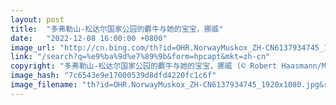 ```yaml
---
layout: post
title:  "多弗勒山-松达尔国家公园的麝牛与她的宝宝，挪威"
date:   "2022-12-08 16:00:00 +0800"
image_url: "http://cn.bing.com/th?id=OHR.NorwayMuskox_ZH-CN6137934745_1920x1080.jpg&rf=LaDigue_1920x1080.jpg&pid=hp"
link: "/search?q=%e9%ba%9d%e7%89%9b&form=hpcapt&mkt=zh-cn"
copyright: "多弗勒山-松达尔国家公园的麝牛与她的宝宝，挪威 (© Robert Haasmann/Minden Pictures)"
image_hash: "7c6543e9e17000539d8dfd4220fc1c6f"
image_filename: "th?id=OHR.NorwayMuskox_ZH-CN6137934745_1920x1080.jpg&rf=LaDigue_1920x1080.jpg&pid=hp"
---
```

